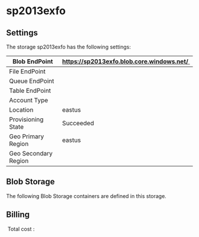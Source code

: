 # sp2013exfo

## Settings
The storage sp2013exfo has the following settings:

| Blob EndPoint | https://sp2013exfo.blob.core.windows.net/  |
| --- | --- |
| File EndPoint |   |
| Queue EndPoint |   |
| Table EndPoint |   |
| Account Type |   |
| Location | eastus  |
| Provisioning State | Succeeded  |
| Geo Primary Region | eastus  |
| Geo Secondary Region |   |

## Blob Storage
The following Blob Storage containers are defined in this storage. 

## Billing
 Total cost : 
